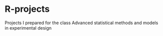 # R-projects
Projects I prepared for the class Advanced statistical methods and models in experimental design
